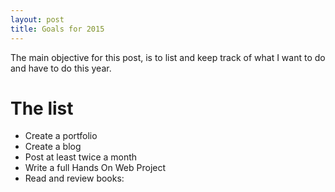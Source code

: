```yaml
---
layout: post
title: Goals for 2015
---
```


The main objective for this post, is to list and keep track of what I want to do and have to do this year.

# The list
* Create a portfolio
* Create a blog
* Post at least twice a month
* Write a full Hands On Web Project
* Read and review books:
